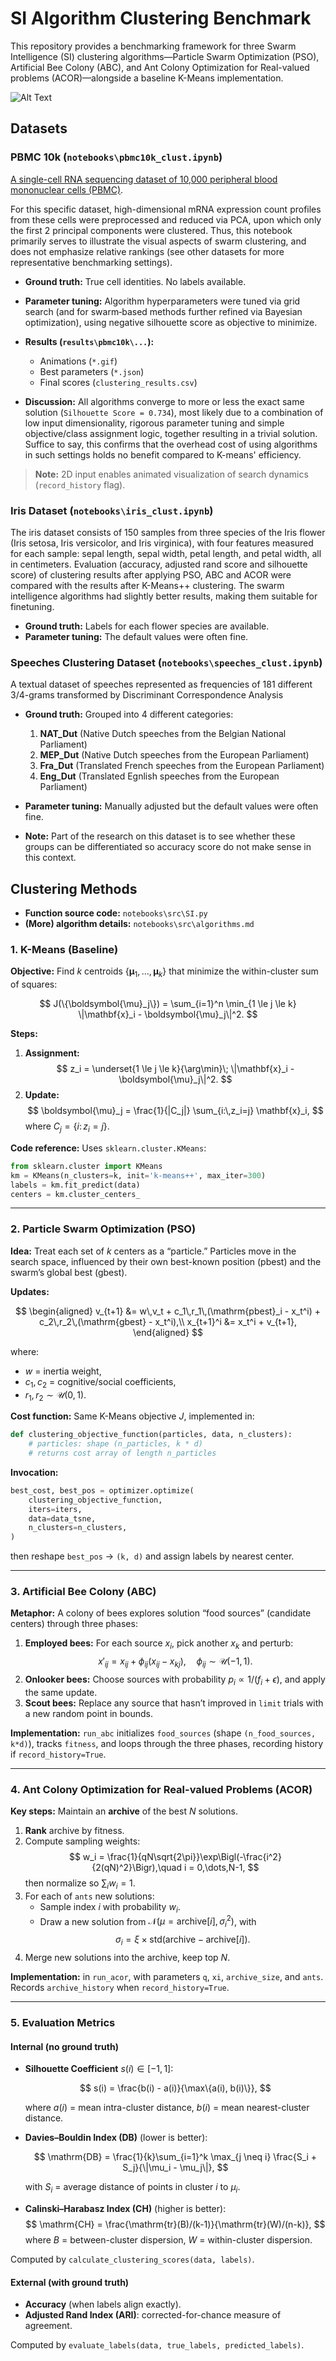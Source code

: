 # SI Algorithm Clustering Benchmark

This repository provides a benchmarking framework for three Swarm Intelligence (SI) clustering algorithms—Particle Swarm Optimization (PSO), Artificial Bee Colony (ABC), and Ant Colony Optimization for Real-valued problems (ACOR)—alongside a baseline K-Means implementation.

![Alt Text](results\pbmc10k\pso\pso_animation_center0.gif)

## Datasets

### PBMC 10k (`notebooks\pbmc10k_clust.ipynb`)

[A single-cell RNA sequencing dataset of 10,000 peripheral blood mononuclear cells (PBMC)](https://www.10xgenomics.com/datasets/10-k-peripheral-blood-mononuclear-cells-pbm-cs-from-a-healthy-donor-single-indexed-3-1-standard-4-0-0). 

For this specific dataset, high-dimensional mRNA expression count profiles from these cells were preprocessed and reduced via PCA, upon which only the first 2 principal components were clustered. Thus, this notebook primarily serves to illustrate the visual aspects of swarm clustering, and does not emphasize relative rankings (see other datasets for more representative benchmarking settings).

- **Ground truth:** True cell identities. No labels available.

- **Parameter tuning:** Algorithm hyperparameters were tuned via grid search (and for swarm‑based methods further refined via Bayesian optimization), using negative silhouette score as objective to minimize.

- **Results (`results\pbmc10k\...`):** 

  - Animations (`*.gif`)
  - Best parameters (`*.json`)
  - Final scores (`clustering_results.csv`)

- **Discussion:** All algorithms converge to more or less the exact same solution (`Silhouette Score = 0.734`), most likely due to a combination of low input dimensionality, rigorous parameter tuning and simple objective/class assignment logic, together resulting in a trivial solution. Suffice to say, this confirms that the overhead cost of using algorithms in such settings holds no benefit compared to K-means' efficiency.

> **Note:** 2D input enables animated visualization of search dynamics (`record_history` flag).

### Iris Dataset (`notebooks\iris_clust.ipynb`)

The iris dataset consists of 150 samples from three species of the Iris flower (Iris setosa, Iris versicolor, and Iris virginica), with four features measured for each sample: sepal length, sepal width, petal length, and petal width, all in centimeters. Evaluation (accuracy, adjusted rand score and silhouette score) of clustering results after applying PSO, ABC and ACOR were compared with the results after K-Means++ clustering. The swarm intelligence algorithms had slightly better results, making them suitable for finetuning.

- **Ground truth:** Labels for each flower species are available.
- **Parameter tuning:** The default values were often fine.

### Speeches Clustering Dataset (`notebooks\speeches_clust.ipynb`)

A textual dataset of speeches represented as frequencies of 181 different 3/4-grams transformed by Discriminant Correspondence Analysis

- **Ground truth:** Grouped into 4 different categories:

  1.  **NAT_Dut** (Native Dutch speeches from the Belgian National Parliament)
  2.  **MEP_Dut** (Native Dutch speeches from the European Parliament)
  3.  **Fra_Dut** (Translated French speeches from the European Parliament)
  4.  **Eng_Dut** (Translated Egnlish speeches from the European Parliament)

- **Parameter tuning:** Manually adjusted but the default values were often fine.
- **Note:** Part of the research on this dataset is to see whether these groups can be differentiated so accuracy score do not make sense in this context.

## Clustering Methods

- **Function source code:** `notebooks\src\SI.py`
- **(More) algorithm details:** `notebooks\src\algorithms.md`

### 1. K-Means (Baseline)

**Objective:** Find $k$ centroids $\{\boldsymbol{\mu}_1, \dots, \boldsymbol{\mu}_k\}$ that minimize the within-cluster sum of squares:

$$
J(\{\boldsymbol{\mu}_j\}) = \sum_{i=1}^n \min_{1 \le j \le k} \|\mathbf{x}_i - \boldsymbol{\mu}_j\|^2.
$$

**Steps:**

1. **Assignment:**
   $$
   z_i = \underset{1 \le j \le k}{\arg\min}\; \|\mathbf{x}_i - \boldsymbol{\mu}_j\|^2.
   $$
2. **Update:**
   $$
   \boldsymbol{\mu}_j = \frac{1}{|C_j|} \sum_{i:\,z_i=j} \mathbf{x}_i,
   $$
   where $C_j = \{i:\,z_i = j\}$.

**Code reference:** Uses `sklearn.cluster.KMeans`:

```python
from sklearn.cluster import KMeans
km = KMeans(n_clusters=k, init='k-means++', max_iter=300)
labels = km.fit_predict(data)
centers = km.cluster_centers_
```

---

### 2. Particle Swarm Optimization (PSO)

**Idea:** Treat each set of $k$ centers as a “particle.” Particles move in the search space, influenced by their own best-known position (pbest) and the swarm’s global best (gbest).

**Updates:**

$$
\begin{aligned}
v_{t+1} &= w\,v_t + c_1\,r_1\,(\mathrm{pbest}_i - x_t^i) + c_2\,r_2\,(\mathrm{gbest} - x_t^i),\\
x_{t+1}^i &= x_t^i + v_{t+1},
\end{aligned}
$$

where:

- $w$ = inertia weight,
- $c_1,c_2$ = cognitive/social coefficients,
- $r_1,r_2 \sim \mathcal{U}(0,1)$.

**Cost function:** Same K-Means objective $J$, implemented in:

```python
def clustering_objective_function(particles, data, n_clusters):
    # particles: shape (n_particles, k * d)
    # returns cost array of length n_particles
```

**Invocation:**

```python
best_cost, best_pos = optimizer.optimize(
    clustering_objective_function,
    iters=iters,
    data=data_tsne,
    n_clusters=n_clusters,
)
```

then reshape `best_pos` → `(k, d)` and assign labels by nearest center.

---

### 3. Artificial Bee Colony (ABC)

**Metaphor:** A colony of bees explores solution “food sources” (candidate centers) through three phases:

1. **Employed bees:** For each source $x_i$, pick another $x_k$ and perturb:
   $$
   x'_{ij} = x_{ij} + \phi_{ij}(x_{ij} - x_{kj}),\quad \phi_{ij} \sim \mathcal{U}(-1,1).
   $$
2. **Onlooker bees:** Choose sources with probability $p_i \propto 1/(f_i+\epsilon)$, and apply the same update.
3. **Scout bees:** Replace any source that hasn’t improved in `limit` trials with a new random point in bounds.

**Implementation:** `run_abc` initializes `food_sources` (shape `(n_food_sources, k*d)`), tracks `fitness`, and loops through the three phases, recording history if `record_history=True`.

---

### 4. Ant Colony Optimization for Real-valued Problems (ACOR)

**Key steps:** Maintain an **archive** of the best $N$ solutions.

1. **Rank** archive by fitness.
2. Compute sampling weights:
   $$
   w_i = \frac{1}{qN\sqrt{2\pi}}\exp\Bigl(-\frac{i^2}{2(qN)^2}\Bigr),\quad i = 0,\dots,N-1,
   $$
   then normalize so $\sum_i w_i = 1$.
3. For each of `ants` new solutions:
   - Sample index $i$ with probability $w_i$.
   - Draw a new solution from $\mathcal{N}(\mu=\mathrm{archive}[i],\,\sigma_i^2)$, with
     $$
     \sigma_i = \xi \times \mathrm{std}(\mathrm{archive} - \mathrm{archive}[i]).
     $$
4. Merge new solutions into the archive, keep top $N$.

**Implementation:** in `run_acor`, with parameters `q`, `xi`, `archive_size`, and `ants`. Records `archive_history` when `record_history=True`.

---

### 5. Evaluation Metrics

#### Internal (no ground truth)

- **Silhouette Coefficient** $s(i) \in [-1, 1]$:

  $$
  s(i) = \frac{b(i) - a(i)}{\max\{a(i), b(i)\}},
  $$

  where $a(i)$ = mean intra-cluster distance, $b(i)$ = mean nearest-cluster distance.

- **Davies–Bouldin Index (DB)** (lower is better):

  $$
  \mathrm{DB} = \frac{1}{k}\sum_{i=1}^k \max_{j \neq i} \frac{S_i + S_j}{\|\mu_i - \mu_j\|},
  $$

  with $S_i$ = average distance of points in cluster $i$ to $\mu_i$.

- **Calinski–Harabasz Index (CH)** (higher is better):
  $$
  \mathrm{CH} = \frac{\mathrm{tr}(B)/(k-1)}{\mathrm{tr}(W)/(n-k)},
  $$
  where $B$ = between-cluster dispersion, $W$ = within-cluster dispersion.

Computed by `calculate_clustering_scores(data, labels)`.

#### External (with ground truth)

- **Accuracy** (when labels align exactly).
- **Adjusted Rand Index (ARI)**: corrected-for-chance measure of agreement.

Computed by `evaluate_labels(data, true_labels, predicted_labels)`.
